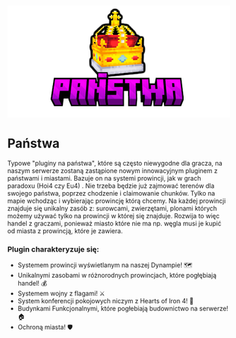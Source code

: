 
![Panstwa](./img/panstwa.png)
# Państwa 
Typowe "pluginy na państwa", które są często niewygodne dla gracza, na naszym serwerze zostaną zastąpione nowym innowacyjnym pluginem z państwami i miastami. Bazuje on na systemi prowincji, jak w grach paradoxu (Hoi4 czy Eu4) . Nie trzeba będzie już zajmować terenów dla swojego państwa, poprzez chodzenie i claimowanie chunków. Tylko na mapie wchodząc i wybierając prowincję którą chcemy. Na każdej prowincji znajduje się unikalny zasób z: surowcami, zwierzętami, plonami których możemy używać tylko na prowincji w której się znajduje. Rozwija to więc handel z graczami, ponieważ miasto które nie ma np. węgla musi je kupić od miasta z prowincją, które je zawiera.

### Plugin charakteryzuje się:
- Systemem prowincji wyświetlanym na naszej Dynampie! 🗺️
- Unikalnymi zasobami w różnorodnych prowincjach, które pogłębiają handel! 💰
- Systemem wojny z flagami! ⚔️
- System konferencji pokojowych niczym z Hearts of Iron 4! 🤝
- Budynkami Funkcjonalnymi, które pogłebiają budownictwo na serwerze! 🏠
- Ochroną miasta! 🛡️


